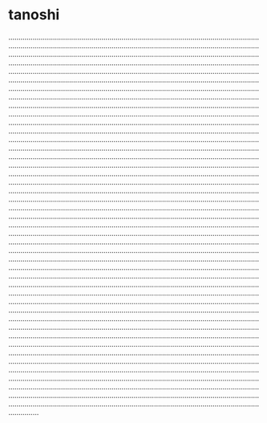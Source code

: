 # tanoshi
...............................................................................................................................................................................................................................................................................................................................................................................................................................................................................................................................................................................................................................................................................................................................................................................................................................................................................................................................................................................................................................................................................................................................................................................................................................................................................................................................................................................................................................................................................................................................................................................................................................................................................................................................................................................................................................................................................................................................................................................................................................................................................................................................................................................................................................................................................................................................................................................................................................................................................................................................................................................................................................................................................................................................................................................................................................................................................................................................................................................................................................................................................................................................................................................................................................................................................................................................................................................................................................................................................................................................................................................................................................................................................................................................................................................................................................................................................................................................................................................................................................................................................................................................................................................................................................................................................................................................................................................................................................................................................................................................................................................................................................................................................................................................................................................................................................................................................................................................................................................................................................................................................................................................................................................................................................................................................................................................................................................................................................................................................................................................................................................................................................................................................................